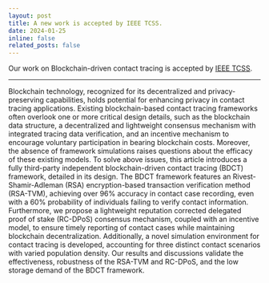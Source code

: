 ```yaml
---
layout: post
title: A new work is accepted by IEEE TCSS.
date: 2024-01-25 
inline: false
related_posts: false
---
```


Our work on Blockchain-driven contact tracing is accepted by <a href="https://doi.org/10.1109/TCSS.2024.3351191">IEEE TCSS</a>.

---

Blockchain technology, recognized for its decentralized and privacy-preserving capabilities, holds potential for enhancing privacy in contact tracing applications. Existing blockchain-based contact tracing frameworks often overlook one or more critical design details, such as the blockchain data structure, a decentralized and lightweight consensus mechanism with integrated tracing data verification, and an incentive mechanism to encourage voluntary participation in bearing blockchain costs. Moreover, the absence of framework simulations raises questions about the efficacy of these existing models. To solve above issues, this article introduces a fully third-party independent blockchain-driven contact tracing (BDCT) framework, detailed in its design. The BDCT framework features an Rivest-Shamir-Adleman (RSA) encryption-based transaction verification method (RSA-TVM), achieving over 96% accuracy in contact case recording, even with a 60% probability of individuals failing to verify contact information. Furthermore, we propose a lightweight reputation corrected delegated proof of stake (RC-DPoS) consensus mechanism, coupled with an incentive model, to ensure timely reporting of contact cases while maintaining blockchain decentralization. Additionally, a novel simulation environment for contact tracing is developed, accounting for three distinct contact scenarios with varied population density. Our results and discussions validate the effectiveness, robustness of the RSA-TVM and RC-DPoS, and the low storage demand of the BDCT framework.

